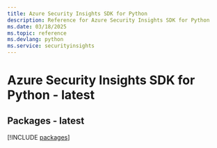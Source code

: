 ```yaml
---
title: Azure Security Insights SDK for Python
description: Reference for Azure Security Insights SDK for Python
ms.date: 03/18/2025
ms.topic: reference
ms.devlang: python
ms.service: securityinsights
---
```

# Azure Security Insights SDK for Python - latest
## Packages - latest
[!INCLUDE [packages](security-insights-index.md)]